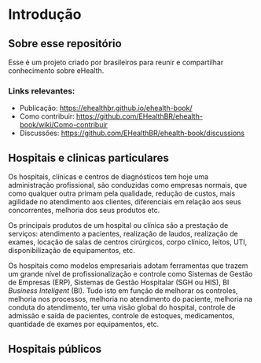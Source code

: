 # Introdução

## Sobre esse repositório
Esse é um projeto criado por brasileiros para reunir e compartilhar conhecimento sobre eHealth.

### Links relevantes:
- Publicação: https://ehealthbr.github.io/ehealth-book/
- Como contribuir: https://github.com/EHealthBR/ehealth-book/wiki/Como-contribuir
- Discussões: https://github.com/EHealthBR/ehealth-book/discussions

## Hospitais e clinicas particulares

Os hospitais,  clínicas e centros de diagnósticos  tem hoje uma administração profissional, são conduzidas como empresas normais, que como qualquer outra  primam pela qualidade, redução de  custos, mais agilidade no atendimento aos clientes, diferenciais em relação aos seus concorrentes, melhoria dos seus produtos etc.

Os principais produtos de um hospital ou clínica são a prestação de serviços: atendimento a pacientes, realização de  laudos, realização de exames, locação de salas de centros cirúrgicos, corpo clínico, leitos, UTI, disponibilização de equipamentos, etc.

Os hospitais como modelos empresariais adotam ferramentas que trazem um grande nível de profissionalização e controle como Sistemas de Gestão de Empresas \(ERP\), Sistemas de Gestão Hospitalar \(SGH ou HIS\), BI _Business Inteligent_ \(BI\).  Tudo isto em função de melhorar os controles, melhoria nos processos, melhoria no atendimento do paciente, melhoria na conduta do atendimento, ter uma visão global do hospital, controle de admissão e saída de pacientes, controle de estoques, medicamentos, quantidade de exames por equipamentos, etc.

## Hospitais públicos











